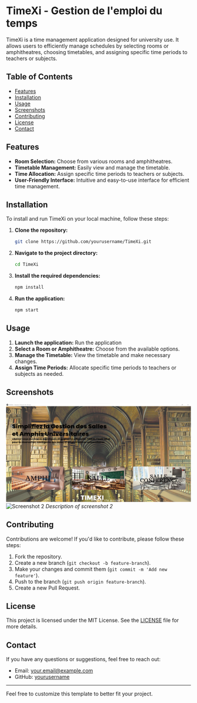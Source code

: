 # TimeXi - Gestion de l'emploi du temps

TimeXi is a time management application designed for university use. It allows users to efficiently manage schedules by selecting rooms or amphitheatres, choosing timetables, and assigning specific time periods to teachers or subjects.

## Table of Contents
- [Features](#features)
- [Installation](#installation)
- [Usage](#usage)
- [Screenshots](#screenshots)
- [Contributing](#contributing)
- [License](#license)
- [Contact](#contact)

## Features
- **Room Selection:** Choose from various rooms and amphitheatres.
- **Timetable Management:** Easily view and manage the timetable.
- **Time Allocation:** Assign specific time periods to teachers or subjects.
- **User-Friendly Interface:** Intuitive and easy-to-use interface for efficient time management.

## Installation
To install and run TimeXi on your local machine, follow these steps:

1. **Clone the repository:**
   ```sh
   git clone https://github.com/yourusername/TimeXi.git
   ```
2. **Navigate to the project directory:**
   ```sh
   cd TimeXi
   ```
3. **Install the required dependencies:**
   ```sh
   npm install
   ```
4. **Run the application:**
   ```sh
   npm start
   ```

## Usage
1. **Launch the application:**
   Run the application
2. **Select a Room or Amphitheatre:**
   Choose from the available options.
3. **Manage the Timetable:**
   View the timetable and make necessary changes.
4. **Assign Time Periods:**
   Allocate specific time periods to teachers or subjects as needed.

## Screenshots
![Screenshot 1](screenshots/image1.png)
![Screenshot 2](screenshots/screenshot2.png)
*Description of screenshot 2*

## Contributing
Contributions are welcome! If you'd like to contribute, please follow these steps:

1. Fork the repository.
2. Create a new branch (`git checkout -b feature-branch`).
3. Make your changes and commit them (`git commit -m 'Add new feature'`).
4. Push to the branch (`git push origin feature-branch`).
5. Create a new Pull Request.

## License
This project is licensed under the MIT License. See the [LICENSE](LICENSE) file for more details.

## Contact
If you have any questions or suggestions, feel free to reach out:

- Email: your.email@example.com
- GitHub: [yourusername](https://github.com/yourusername)

---

Feel free to customize this template to better fit your project.